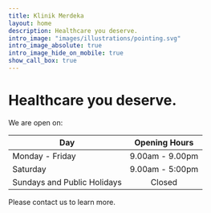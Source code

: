 ```yaml
---
title: Klinik Merdeka
layout: home
description: Healthcare you deserve.
intro_image: "images/illustrations/pointing.svg"
intro_image_absolute: true
intro_image_hide_on_mobile: true
show_call_box: true
---
```


# Healthcare you deserve.
We are open on: 

| Day                                   | Opening Hours   |
| ------------------------------------- | :-------------: |
| Monday - Friday                       | 9.00am - 9.00pm |
| Saturday                              | 9.00am - 5:00pm |
| Sundays and Public Holidays           | Closed          |       

Please contact us to learn more.